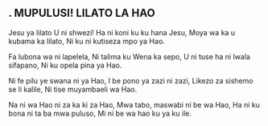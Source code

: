 ## . MUPULUSI! LILATO LA HAO

Jesu ya lilato U ni shwezi!
Ha ni koni ku ku hana Jesu,
Moya wa ka u kubama ka lilato,
Ni ku ni kutiseza mpo ya Hao.


Fa lubona wa ni lapelela,
Ni talima ku Wena ka sepo,
U ni tuse ha ni lwala sifapano,
Ni ku opela pina ya Hao.


Ni fe pilu ye swana ni ya Hao,
I be pono ya zazi ni zazi,
Likezo za sishemo se li kalile,
Ni tise muyambaeli wa Hao.


Na ni wa Hao ni za ka ki za Hao,
Mwa tabo, maswabi ni be wa Hao,
Ha ni ku bona ni ta ba mwa puluso,
Mi ni be wa hao ku ya ku ile.

